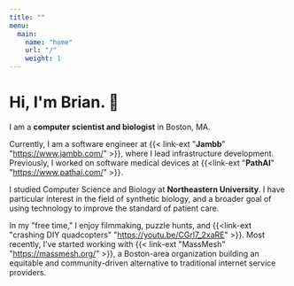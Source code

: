 ```yaml
---
title: ""
menu:
  main:
    name: "home"
    url: "/"
    weight: 1
---
```


# Hi, I'm Brian. :wave:

I am a **computer scientist and biologist** in Boston, MA.

Currently, I am a software engineer at {{< link-ext "**Jambb**" "https://www.jambb.com/" >}}, where I lead infrastructure development. Previously, I worked on software medical devices at {{<link-ext "**PathAI**" "https://www.pathai.com/" >}}.

I studied Computer Science and Biology at **Northeastern University**. I have particular interest in the field of synthetic biology, and a broader goal of using technology to improve the standard of patient care.

In my "free time," I enjoy filmmaking, puzzle hunts, and {{<link-ext "crashing DIY quadcopters" "https://youtu.be/CGrl7_2xaRE" >}}. Most recently, I've started working with {{< link-ext "MassMesh" "https://massmesh.org/" >}}, a Boston-area organization building an equitable and community-driven alternative to traditional internet service providers.

